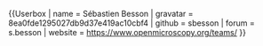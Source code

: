 {{Userbox
| name = Sébastien Besson
| gravatar = 8ea0fde1295027db9d37e419ac10cbf4
| github = sbesson
| forum = s.besson
| website = https://www.openmicroscopy.org/teams/
}}
